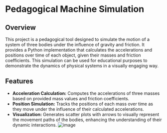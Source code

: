 # Pedagogical Machine Simulation

## Overview
This project is a pedagogical tool designed to simulate the motion of a system of three bodies under the influence of gravity and friction. It provides a Python implementation that calculates the accelerations and positions over time of each object, given their masses and friction coefficients. This simulation can be used for educational purposes to demonstrate the dynamics of physical systems in a visually engaging way.

## Features
- **Acceleration Calculation:** Computes the accelerations of three masses based on provided mass values and friction coefficients.
- **Position Simulation:** Tracks the positions of each mass over time as they move under the influence of their calculated accelerations.
- **Visualization:** Generates scatter plots with arrows to visually represent the movement paths of the bodies, enhancing the understanding of their dynamic interactions.
![image](https://github.com/anushbareyan/pedagogical-machine-simulation/assets/122983285/fefd0d67-221f-4b9e-9e10-affb231be5f5)
